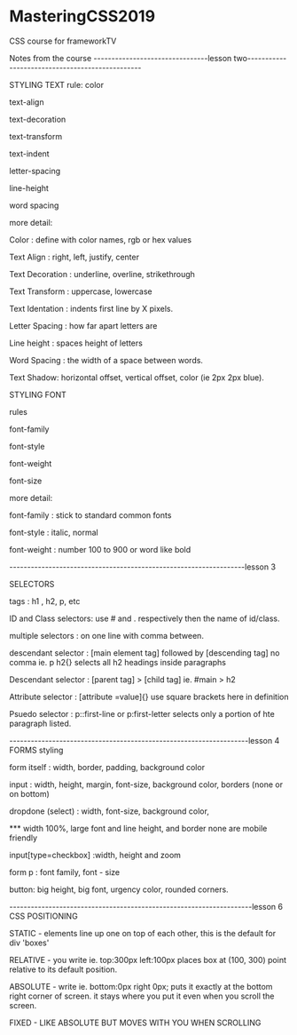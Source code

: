 # MasteringCSS2019
CSS course for frameworkTV

Notes from the course
--------------------------------lesson two------------------------------------------------

STYLING TEXT
rule:
color

text-align

text-decoration

text-transform

text-indent

letter-spacing

line-height

word spacing

more detail:

Color : define with color names, rgb or hex values

Text Align : right, left, justify, center

Text Decoration : underline, overline, strikethrough

Text Transform : uppercase, lowercase

Text Identation : indents first line by X pixels.

Letter Spacing : how far apart letters are 

Line height : spaces height of letters 

Word Spacing : the width of a space between words.

Text Shadow: horizontal offset, vertical offset, color (ie 2px 2px blue).


STYLING FONT

rules

font-family

font-style

font-weight

font-size

more detail:

font-family : stick to standard common fonts

font-style : italic, normal

font-weight : number 100 to 900 or word like bold

------------------------------------------------------------------lesson 3


SELECTORS

tags : h1 , h2, p, etc

ID and Class selectors: use # and . respectively then the name of id/class.

multiple selectors : on one line with comma between.

descendant selector : [main element tag] followed by [descending tag] no comma
ie. p h2{} selects all h2 headings inside paragraphs

Descendant selector : [parent tag] > [child tag] ie. #main > h2

Attribute selector : [attribute =value]{}
use square brackets here in definition

Psuedo selector : p::first-line or p:first-letter selects only a portion of hte paragraph listed.

-------------------------------------------------------------------lesson 4
FORMS styling

form itself : width, border, padding, background color

input : width, height, margin, font-size, background color, borders (none or on bottom)

dropdone (select) : width, font-size, background color, 

*** width 100%, large font and line height, and border none are mobile friendly 

input[type=checkbox] :width, height and zoom

form p : font family, font - size

button: big height, big font, urgency color, rounded corners.

--------------------------------------------------------------------lesson 6
CSS POSITIONING

STATIC - elements line up one on top of each other, this is the default for div 'boxes'

RELATIVE - you write ie. top:300px left:100px places box at (100, 300) point relative to its default position.

ABSOLUTE - write ie. bottom:0px right 0px; puts it exactly at the bottom right corner of screen. it stays where you put it even when you 
scroll the screen.

FIXED - LIKE ABSOLUTE BUT MOVES WITH YOU WHEN SCROLLING
